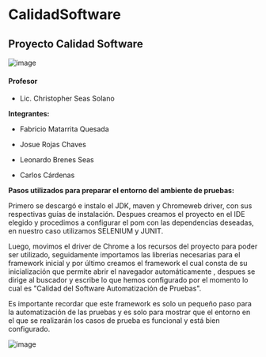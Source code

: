 # CalidadSoftware
## Proyecto Calidad Software

![image](https://user-images.githubusercontent.com/115116699/195243906-1e1bd628-d5a1-4f3b-84e1-83037c6acfe6.png)


#### Profesor ####

- Lic. Christopher Seas Solano

**Integrantes:**

- Fabricio Matarrita Quesada

- Josue Rojas Chaves

- Leonardo Brenes Seas

- Carlos Cárdenas

**Pasos utilizados para preparar el entorno del ambiente de pruebas:**

Primero se descargó e instalo el JDK, maven y Chromeweb driver, con sus respectivas guías de instalación.
Despues creamos el proyecto en el IDE elegido y procedimos a configurar el pom con las dependencias deseadas, en nuestro caso utilizamos SELENIUM y JUNIT.



Luego, movimos el driver de Chrome a los recursos del proyecto para poder ser utilizado, seguidamente importamos las librerias necesarias para el framework inicial y por último creamos el framework el cual consta de su inicialización que permite abrir el navegador automáticamente , despues se dirige al buscador y escribe lo que hemos configurado por el momento lo cual es "Calidad del Software Automatización de Pruebas".


Es importante recordar que este framework es solo un pequeño paso para la automatización de las pruebas y es solo para mostrar que el entorno en el que se realizarán los casos de prueba es funcional y está bien configurado.



![image](https://user-images.githubusercontent.com/115116699/195243859-615f4a55-25f0-4f6c-ad6f-598845502504.png)

